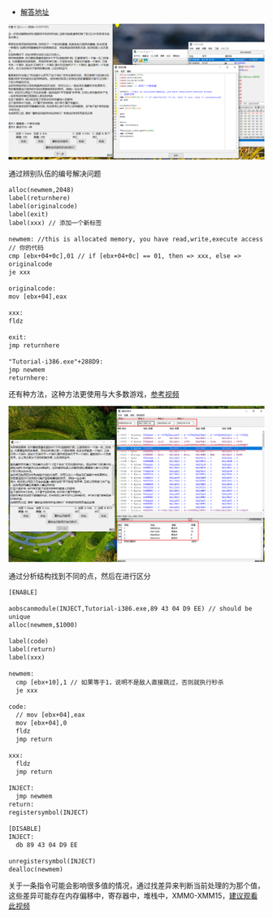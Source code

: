 - [解答地址](https://ganlvtech.github.io/2018/01/25/cheat-engine-tutorial/#step-9-shared-code-pw-31337157)

![](./images/ce-tutorial-9.png)

通过辨别队伍的编号解决问题

```
alloc(newmem,2048)
label(returnhere)
label(originalcode)
label(exit)
label(xxx) // 添加一个新标签

newmem: //this is allocated memory, you have read,write,execute access
// 你的代码
cmp [ebx+04+0c],01 // if [ebx+04+0c] == 01, then => xxx, else => originalcode
je xxx

originalcode:
mov [ebx+04],eax

xxx:
fldz 

exit:
jmp returnhere

"Tutorial-i386.exe"+288D9:
jmp newmem
returnhere:
```

还有种方法，这种方法更使用与大多数游戏，[参考视频](https://www.youtube.com/watch?v=kpSRUJfaT1o&list=PLNffuWEygffbbT9Vz-Y1NXQxv2m6mrmHr&index=21)

![](./images/ce-tutorial-9-2.png)

通过分析结构找到不同的点，然后在进行区分

```
[ENABLE]

aobscanmodule(INJECT,Tutorial-i386.exe,89 43 04 D9 EE) // should be unique
alloc(newmem,$1000)

label(code)
label(return)
label(xxx)

newmem:
  cmp [ebx+10],1 // 如果等于1，说明不是敌人直接跳过，否则就执行秒杀
  je xxx

code:
  // mov [ebx+04],eax
  mov [ebx+04],0
  fldz 
  jmp return

xxx:
  fldz
  jmp return

INJECT:
  jmp newmem
return:
registersymbol(INJECT)

[DISABLE]
INJECT:
  db 89 43 04 D9 EE

unregistersymbol(INJECT)
dealloc(newmem)
```

关于一条指令可能会影响很多值的情况，通过找差异来判断当前处理的为那个值，这些差异可能存在内存偏移中，寄存器中，堆栈中，XMM0-XMM15，[建议观看此视频](https://www.youtube.com/watch?v=5fJFSOPGZyQ&list=PLNffuWEygffbbT9Vz-Y1NXQxv2m6mrmHr&index=44&t=0s)
